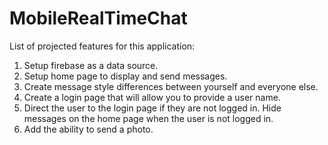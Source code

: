 # MobileRealTimeChat
List of projected features for this application:  
1. Setup firebase as a data source.  
2. Setup home page to display and send messages.  
3. Create message style differences between yourself and everyone else.  
4. Create a login page that will allow you to provide a user name.  
5. Direct the user to the login page if they are not logged in.  Hide messages on the home page when the user is not logged in.
6. Add the ability to send a photo.
